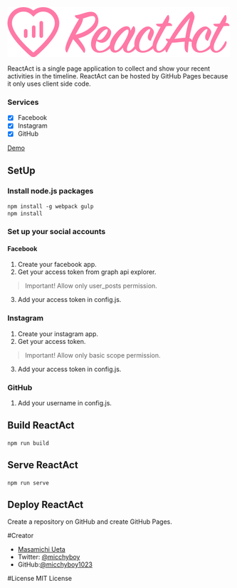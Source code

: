 ![ReactAct](src/images/logo.png)

ReactAct is a single page application to collect and show your recent activities in the timeline.
ReactAct can be hosted by GitHub Pages because it only uses client side code.

### Services

- [x] Facebook
- [x] Instagram
- [x] GitHub

[Demo](http://uetamasamichi.com/ReactAct)

## SetUp

### Install node.js packages
```
npm install -g webpack gulp
npm install
```

### Set up your social accounts
#### Facebook
1. Create your facebook app.
2. Get your access token from graph api explorer.
> Important! Allow only user_posts permission.
3. Add your access token in config.js.

### Instagram
1. Create your instagram app.
2. Get your access token.
> Important! Allow only basic scope permission.
3. Add your access token in config.js.

### GitHub
1. Add your username in config.js.

## Build ReactAct

`npm run build`

## Serve ReactAct

`npm run serve`

## Deploy ReactAct
Create a repository on GitHub and create GitHub Pages.

#Creator

- [Masamichi Ueta](http://uetamasamichi.com)
- Twitter: [@micchyboy](https://twitter.com/micchyboy)
- GitHub:[@micchyboy1023](https://github.com/micchyboy1023)

#License
MIT License
